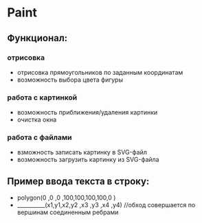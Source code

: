 # Paint

## Функционал:

### отрисовка
* отрисовка прямоугольников по заданным координатам
* возможность выбора цвета фигуры

### работа с картинкой
* возможность приближения/удаления картинки
* очистка окна

### работа с файлами
* взможность записать картинку в SVG-файл
* возможность загрузить картинку из SVG-файла

## Пример ввода текста в строку:
*   polygon(0 ,0 ,0 ,100,100,100,100,0 )
*   __________(x1,y1,x2,y2 ,x3 ,y3 ,x4 ,y4) //обход совершается по вершинам соединенным ребрами

